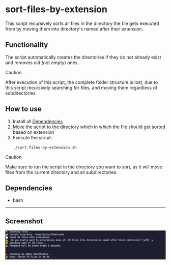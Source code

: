 # sort-files-by-extension
This script recursively sorts all files in the directory the file gets executed from by moving them into directory's named after their extension.
## Functionality
The script automatically creates the directories if they do not already exist and removes old (not empty) ones.

> [!CAUTION]
> After execution of this script, the complete folder structure is lost, due to this script recursively searching for files, and moving them regardless of subdirectories.

## How to use
1. Install all [Dependencies](#Dependencies)
2. Move the script to the directory which in which the file should get sorted based on extension
3. Execute the script:
    ```shell
    ./sort-files-by-extension.sh
    ```

> [!CAUTION]
> Make sure to run the script in the directory you want to sort, as it will move files from the current directory and all subdirectories.

## Dependencies
- bash

---
## Screenshot
![SSH Key Generation](../../../assets/sscreenshot-sort-files-by-extension.png)
